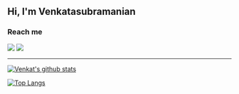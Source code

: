 ## Hi, I'm Venkatasubramanian

### Reach me

[![](https://img.shields.io/badge/linkedin-%230077B5.svg?&style=for-the-badge&logo=linkedin&logoColor=white0e76a8)](https://www.linkedin.com/in/rvsp/)
[![](https://img.shields.io/badge/twitter-%230077B5.svg?&style=for-the-badge&logo=twitter&logoColor=white&color=00acee)](https://twitter.com/rvsp_i) 

---

[![Venkat's github stats](https://github-readme-stats.vercel.app/api?username=rvsp&show_icons=true&hide_border=true&theme=radical&hide=issues,prs)](https://github.com/rvsp/)

[![Top Langs](https://github-readme-stats.vercel.app/api/top-langs/?username=rvsp&layout=compact)](https://github.com/rvsp/)

[](https://profile-counter.glitch.me/rvsp/count.svg)
